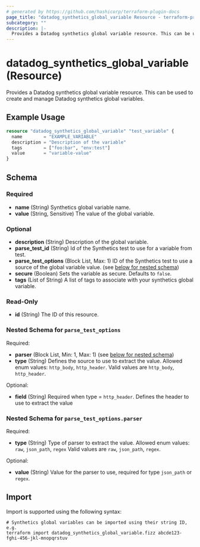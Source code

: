 ```yaml
---
# generated by https://github.com/hashicorp/terraform-plugin-docs
page_title: "datadog_synthetics_global_variable Resource - terraform-provider-datadog"
subcategory: ""
description: |-
  Provides a Datadog synthetics global variable resource. This can be used to create and manage Datadog synthetics global variables.
---
```


# datadog_synthetics_global_variable (Resource)

Provides a Datadog synthetics global variable resource. This can be used to create and manage Datadog synthetics global variables.

## Example Usage

```terraform
resource "datadog_synthetics_global_variable" "test_variable" {
  name        = "EXAMPLE_VARIABLE"
  description = "Description of the variable"
  tags        = ["foo:bar", "env:test"]
  value       = "variable-value"
}
```

<!-- schema generated by tfplugindocs -->
## Schema

### Required

- **name** (String) Synthetics global variable name.
- **value** (String, Sensitive) The value of the global variable.

### Optional

- **description** (String) Description of the global variable.
- **parse_test_id** (String) Id of the Synthetics test to use for a variable from test.
- **parse_test_options** (Block List, Max: 1) ID of the Synthetics test to use a source of the global variable value. (see [below for nested schema](#nestedblock--parse_test_options))
- **secure** (Boolean) Sets the variable as secure. Defaults to `false`.
- **tags** (List of String) A list of tags to associate with your synthetics global variable.

### Read-Only

- **id** (String) The ID of this resource.

<a id="nestedblock--parse_test_options"></a>
### Nested Schema for `parse_test_options`

Required:

- **parser** (Block List, Min: 1, Max: 1) (see [below for nested schema](#nestedblock--parse_test_options--parser))
- **type** (String) Defines the source to use to extract the value. Allowed enum values: `http_body`, `http_header`. Valid values are `http_body`, `http_header`.

Optional:

- **field** (String) Required when type = `http_header`. Defines the header to use to extract the value

<a id="nestedblock--parse_test_options--parser"></a>
### Nested Schema for `parse_test_options.parser`

Required:

- **type** (String) Type of parser to extract the value. Allowed enum values: `raw`, `json_path`, `regex` Valid values are `raw`, `json_path`, `regex`.

Optional:

- **value** (String) Value for the parser to use, required for type `json_path` or `regex`.

## Import

Import is supported using the following syntax:

```shell
# Synthetics global variables can be imported using their string ID, e.g.
terraform import datadog_synthetics_global_variable.fizz abcde123-fghi-456-jkl-mnopqrstuv
```
